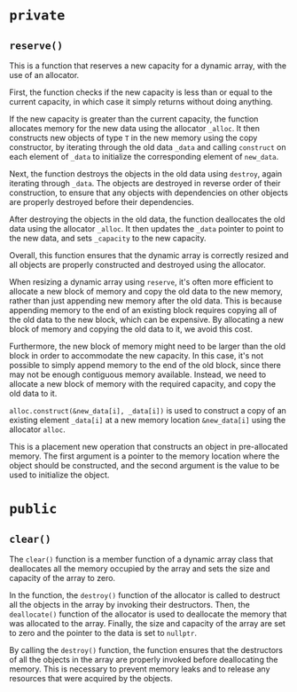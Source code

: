 # `private`

## `reserve()`

This is a function that reserves a new capacity for a dynamic array, with the use of an allocator.

First, the function checks if the new capacity is less than or equal to the current capacity, in which case it simply returns without doing anything.

If the new capacity is greater than the current capacity, the function allocates memory for the new data using the allocator `_alloc`. It then constructs new objects of type `T` in the new memory using the copy constructor, by iterating through the old data `_data` and calling `construct` on each element of `_data` to initialize the corresponding element of `new_data`.

Next, the function destroys the objects in the old data using `destroy`, again iterating through `_data`. The objects are destroyed in reverse order of their construction, to ensure that any objects with dependencies on other objects are properly destroyed before their dependencies.

After destroying the objects in the old data, the function deallocates the old data using the allocator `_alloc`. It then updates the `_data` pointer to point to the new data, and sets `_capacity` to the new capacity.

Overall, this function ensures that the dynamic array is correctly resized and all objects are properly constructed and destroyed using the allocator.

When resizing a dynamic array using `reserve`, it's often more efficient to allocate a new block of memory and copy the old data to the new memory, rather than just appending new memory after the old data. This is because appending memory to the end of an existing block requires copying all of the old data to the new block, which can be expensive. By allocating a new block of memory and copying the old data to it, we avoid this cost.

Furthermore, the new block of memory might need to be larger than the old block in order to accommodate the new capacity. In this case, it's not possible to simply append memory to the end of the old block, since there may not be enough contiguous memory available. Instead, we need to allocate a new block of memory with the required capacity, and copy the old data to it.

`alloc.construct(&new_data[i], _data[i])` is used to construct a copy of an existing element `_data[i]` at a new memory location `&new_data[i]` using the allocator `alloc`.

This is a placement new operation that constructs an object in pre-allocated memory. The first argument is a pointer to the memory location where the object should be constructed, and the second argument is the value to be used to initialize the object.



# `public`

## `clear()`

The `clear()` function is a member function of a dynamic array class that deallocates all the memory occupied by the array and sets the size and capacity of the array to zero.

In the function, the `destroy()` function of the allocator is called to destruct all the objects in the array by invoking their destructors. Then, the `deallocate()` function of the allocator is used to deallocate the memory that was allocated to the array. Finally, the size and capacity of the array are set to zero and the pointer to the data is set to `nullptr`.

By calling the `destroy()` function, the function ensures that the destructors of all the objects in the array are properly invoked before deallocating the memory. This is necessary to prevent memory leaks and to release any resources that were acquired by the objects.